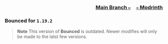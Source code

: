 ### <p align=right>[Main Branch `←`](https://github.com/Krlite/Bounced)&emsp;[`→` Modrinth](https://modrinth.com/mod/bounced)</p>

### Bounced for `1.19.2`

> **Note**
> This version of **Bounced** is outdated. Newer modifies will only be made to the latst few versions.
